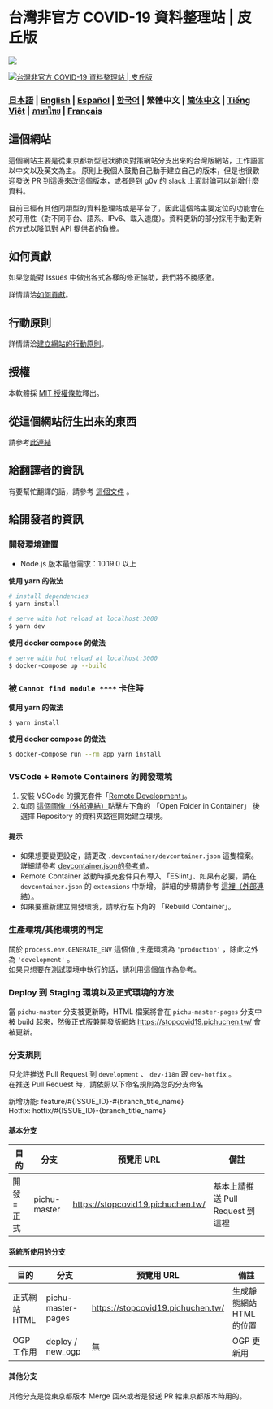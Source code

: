 # 台灣非官方 COVID-19 資料整理站 | 皮丘版

![](https://github.com/PichuChen/covid19/workflows/pichu%20master%20deploy/badge.svg)

[![台灣非官方 COVID-19 資料整理站 | 皮丘版](https://stopcovid19.pichuchen.tw/ogp.png)](https://stopcovid19.pichuchen.tw/)

### [日本語](./docs/ja/README.md) | [English](./docs/en/README.md) | [Español](./docs/es/README.md) | [한국어](./docs/ko/README.md) | 繁體中文 | [简体中文](./docs/zh_CN/README.md) | [Tiếng Việt](./docs/vi/README.md) | [ภาษาไทย](./docs/th/README.md) | [Français](./docs/fr/README.md)

## 這個網站

這個網站主要是從東京都新型冠狀肺炎對策網站分支出來的台灣版網站，工作語言以中文以及英文為主。
原則上我個人鼓勵自己動手建立自己的版本，但是也很歡迎發送 PR 到這邊來改這個版本，或者是到 g0v 的 slack 上面討論可以新增什麼資料。

目前已經有其他同類型的資料整理站或是平台了，因此這個站主要定位的功能會在於可用性（對不同平台、語系、IPv6、載入速度）。資料更新的部分採用手動更新的方式以降低對 API 提供者的負擔。

## 如何貢獻
如果您能對 Issues 中做出各式各樣的修正協助，我們將不勝感激。

詳情請洽[如何貢獻](./CONTRIBUTING.md)。


## 行動原則
詳情請洽[建立網站的行動原則](./CODE_OF_CONDUCT.md)。

## 授權
本軟體採 [MIT 授權條款](./LICENSE.txt)釋出。

## 從這個網站衍生出來的東西

請參考[此連結](./FORKED_SITES.md)

## 給翻譯者的資訊

有要幫忙翻譯的話，請參考 [這個文件](./TRANSLATION.md) 。

## 給開發者的資訊

### 開發環境建置

- Node.js 版本最低需求：10.19.0 以上

**使用 yarn 的做法**
```bash
# install dependencies
$ yarn install

# serve with hot reload at localhost:3000
$ yarn dev
```

**使用 docker compose 的做法**
```bash
# serve with hot reload at localhost:3000
$ docker-compose up --build
```

### 被 `Cannot find module ****` 卡住時

**使用 yarn 的做法**
```
$ yarn install
```

**使用 docker compose 的做法**
```bash
$ docker-compose run --rm app yarn install
```

### VSCode + Remote Containers 的開發環境

1. 安裝 VSCode 的擴充套件「[Remote Development](https://marketplace.visualstudio.com/items?itemName=ms-vscode-remote.vscode-remote-extensionpack)」。
2. 如同 [這個圖像（外部連結）](https://code.visualstudio.com/docs/remote/containers#_quick-start-try-a-dev-container)點擊左下角的 「Open Folder in Container」 後選擇 Repository 的資料夾路徑開始建立環境。

#### 提示
- 如果想要變更設定，請更改 `.devcontainer/devcontainer.json` 這隻檔案。
詳細請參考 [devcontainer.json的參考值](https://code.visualstudio.com/docs/remote/containers#_devcontainerjson-reference)。
- Remote Container 啟動時擴充套件只有導入 「ESlint」、如果有必要，請在 `devcontainer.json` 的 `extensions` 中新增。
詳細的步驟請參考 [這裡（外部連結）](https://code.visualstudio.com/docs/remote/containers#_managing-extensions)。
- 如果要重新建立開發環境，請執行左下角的 「Rebuild Container」。

### 生產環境/其他環境的判定

關於 `process.env.GENERATE_ENV` 這個值 ,生產環境為 `'production'` ，除此之外為 `'development'` 。  
如果只想要在測試環境中執行的話，請利用這個值作為參考。

### Deploy 到 Staging 環境以及正式環境的方法

當 `pichu-master` 分支被更新時，HTML 檔案將會在 `pichu-master-pages` 分支中被 build 起來，然後正式版兼開發版網站 https://stopcovid19.pichuchen.tw/ 會被更新。

### 分支規則

只允許推送 Pull Request 到 `development` 、 `dev-i18n` 跟 `dev-hotfix` 。  
在推送 Pull Request 時，請依照以下命名規則為您的分支命名

新增功能: feature/#{ISSUE_ID}-#{branch_title_name}  
Hotfix: hotfix/#{ISSUE_ID}-{branch_title_name}

#### 基本分支
| 目的 | 分支 | 預覽用 URL | 備註 |
| ---- | -------- | ---- | ---- |
| 開發=正式 | pichu-master | https://stopcovid19.pichuchen.tw/ | 基本上請推送 Pull Request 到這裡 |

#### 系統所使用的分支
| 目的 | 分支 | 預覽用 URL | 備註 |
| ---- | -------- | ---- | ---- |
| 正式網站 HTML | pichu-master-pages | https://stopcovid19.pichuchen.tw/ | 生成靜態網站 HTML 的位置 |
| OGP 工作用 | deploy / new_ogp | 無 | OGP 更新用 |

#### 其他分支
其他分支是從東京都版本 Merge 回來或者是發送 PR 給東京都版本時用的。
